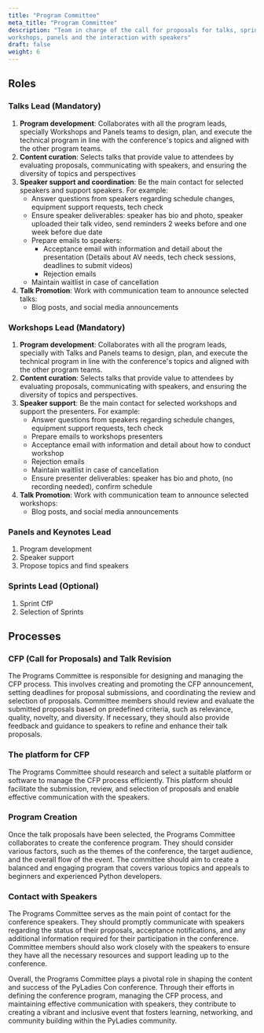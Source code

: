```yaml
---
title: "Program Committee"
meta_title: "Program Committee"
description: "Team in charge of the call for proposals for talks, sprints,
workshops, panels and the interaction with speakers"
draft: false
weight: 6
---
```


## Roles

### Talks Lead (Mandatory)

1. **Program development**: Collaborates with all the program leads, specially
   Workshops and Panels teams to design, plan, and execute the technical
   program in line with the conference's topics  and aligned with the other
   program teams.
2. **Content curation**: Selects talks that provide value to attendees by
   evaluating proposals, communicating with speakers, and ensuring the
   diversity of topics and perspectives
3. **Speaker support and coordination**: Be the main contact for selected
   speakers and support speakers. For example:
    * Answer questions from speakers regarding schedule changes, equipment
      support requests, tech check
    * Ensure speaker deliverables: speaker has bio and photo, speaker uploaded
      their talk video, send reminders 2 weeks before and one week before due
      date
    * Prepare emails to speakers:
        * Acceptance email with information and detail about the presentation
          (Details about AV needs, tech check sessions, deadlines to submit
          videos)
        * Rejection emails
    * Maintain waitlist in case of cancellation
4. **Talk Promotion**: Work with communication team to announce selected talks:
    * Blog posts, and social media announcements

### Workshops Lead (Mandatory)

1. **Program development**: Collaborates with all the program leads, specially
   with Talks and Panels teams to design, plan, and execute the technical
   program in line with the conference's topics and aligned with the other
   program teams.
2. **Content curation**: Selects talks that provide value to attendees by
   evaluating proposals, communicating with speakers, and ensuring the
   diversity of topics and perspectives.
3. **Speaker support**: Be the main contact for selected workshops and support
   the presenters. For example:
    * Answer questions from speakers regarding schedule changes, equipment
      support requests, tech check
    * Prepare emails to workshops presenters
    * Acceptance email with information and detail about how to conduct
      workshop
    * Rejection emails
    * Maintain waitlist in case of cancellation
    * Ensure presenter deliverables: speaker has bio and photo, (no recording
      needed), confirm schedule
4. **Talk Promotion**: Work with communication team to announce selected
   workshops:
    * Blog posts, and social media announcements

### Panels and Keynotes Lead

1. Program development
2. Speaker support
3. Propose topics and find speakers

### Sprints Lead (Optional)

1. Sprint CfP
2. Selection of Sprints

## Processes

### CFP (Call for Proposals) and Talk Revision

The Programs Committee is responsible for designing and managing the CFP
process. This involves creating and promoting the CFP announcement, setting
deadlines for proposal submissions, and coordinating the review and selection
of proposals. Committee members should review and evaluate the submitted
proposals based on predefined criteria, such as relevance, quality, novelty,
and diversity. If necessary, they should also provide feedback and guidance to
speakers to refine and enhance their talk proposals.

### The platform for CFP

The Programs Committee should research and select a suitable platform or
software to manage the CFP process efficiently. This platform should facilitate
the submission, review, and selection of proposals and enable effective
communication with the speakers.

### Program Creation

Once the talk proposals have been selected, the Programs Committee collaborates
to create the conference program. They should consider various factors, such as
the themes of the conference, the target audience, and the overall flow of the
event. The committee should aim to create a balanced and engaging program that
covers various topics and appeals to beginners and experienced Python
developers.

### Contact with Speakers

The Programs Committee serves as the main point of contact for the conference
speakers. They should promptly communicate with speakers regarding the status
of their proposals, acceptance notifications, and any additional information
required for their participation in the conference. Committee members should
also work closely with the speakers to ensure they have all the necessary
resources and support leading up to the conference.


Overall, the Programs Committee plays a pivotal role in shaping the content and
success of the PyLadies Con conference. Through their efforts in defining the
conference program, managing the CFP process, and maintaining effective
communication with speakers, they contribute to creating a vibrant and
inclusive event that fosters learning, networking, and community building
within the PyLadies community.
